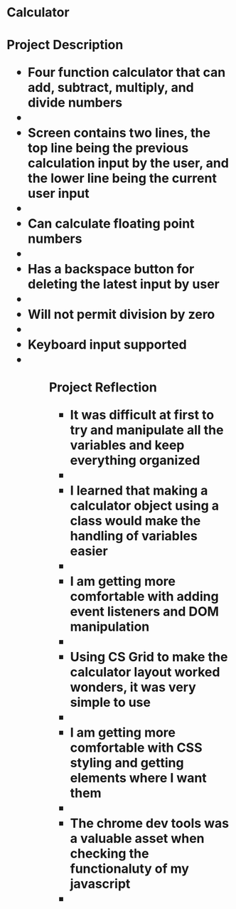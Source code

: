 <h1>Calculator<h1>

<p>Project Description<p>
  <ul>
    <li>Four function calculator that can add, subtract, multiply, and divide numbers<li>
    <li>Screen contains two lines, the top line being the previous calculation input by
        the user, and the lower line being the current user input<li>
    <li>Can calculate floating point numbers<li>
    <li>Has a backspace button for deleting the latest input by user<li>
    <li>Will not permit division by zero<li>
    <li>Keyboard input supported<li>
  <ul>
    
<p>Project Reflection<p>
  <ul>
    <li>It was difficult at first to try and manipulate all the variables and keep
        everything organized<li>  
    <li>I learned that making a calculator object using a class would make the handling of
    variables easier<li>
    <li>I am getting more comfortable with adding event listeners and DOM manipulation<li>
    <li>Using CS Grid to make the calculator layout worked wonders, it was very simple to use<li>
    <li>I am getting more comfortable with CSS styling and getting elements where I want them<li>
    <li>The chrome dev tools was a valuable asset when checking the functionaluty of my javascript<li>
  <ul>

